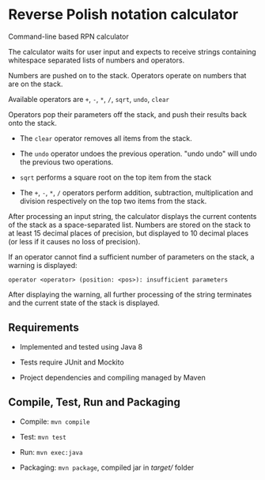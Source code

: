 # Reverse Polish notation calculator

Command-line based RPN calculator

The calculator waits for user input and expects to receive strings containing whitespace
separated lists of numbers and operators.

Numbers are pushed on to the stack.  Operators operate on numbers that are on the stack.

Available operators are `+`, `-`, `*`, `/`, `sqrt`, `undo`, `clear`

Operators pop their parameters off the stack, and push their results back onto the stack.

- The `clear` operator removes all items from the stack.

- The `undo` operator undoes the previous operation.  "undo undo" will undo the previous two operations.

- `sqrt` performs a square root on the top item from the stack

- The `+`, `-`, `*`, `/` operators perform addition, subtraction, multiplication and division respectively on the top two items from the stack.

After processing an input string, the calculator displays the current contents of the stack as a space-separated list. Numbers are stored on the stack to at least 15 decimal places of precision, but displayed to 10 decimal places (or less if it causes no loss of precision).

If an operator cannot find a sufficient number of parameters on the stack, a warning is displayed:

`operator <operator> (position: <pos>): insufficient parameters`

After displaying the warning, all further processing of the string terminates and the current state of the stack is displayed.

## Requirements

- Implemented and tested using Java 8

- Tests require JUnit and Mockito

- Project dependencies and compiling managed by Maven


## Compile, Test, Run and Packaging

- Compile: `mvn compile`

- Test: `mvn test`

- Run: `mvn exec:java`

- Packaging: `mvn package`, compiled jar in *target/* folder